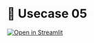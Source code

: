 # 🎈 Usecase 05

[![Open in Streamlit](https://static.streamlit.io/badges/streamlit_badge_black_white.svg)](https://blank-app-template.streamlit.app/)

